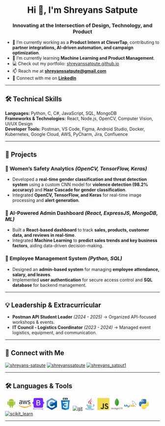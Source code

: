 <h1 align="center">Hi 👋, I'm Shreyans Satpute</h1>
<h3 align="center">Innovating at the Intersection of Design, Technology, and Product</h3>


- 🔭 I’m currently working as a **Product Intern at CleverTap**, contributing to **partner integrations, AI-driven automation, and campaign optimization**.  
- 🌱 I’m currently learning **Machine Learning and Product Management**.  
- 💻 Check out my portfolio: [shreyanssatpute.github.io](https://shreyanssatpute.github.io/Task1-Portfolio/)  
- 📫 Reach me at **shreyanssatpute@gmail.com**  
- 📄 Connect with me on **[LinkedIn](https://www.linkedin.com/in/shreyans-satpute-739b16246/)**  

---

## 🛠️ Technical Skills  

**Languages:** Python, C, C#, JavaScript, SQL, MongoDB  
**Frameworks & Technologies:** React, Node.js, OpenCV, Computer Vision, UI/UX Design  
**Developer Tools:** Postman, VS Code, Figma, Android Studio, Docker, Kubernetes, Google Cloud, AWS, PyCharm, Jira, Confluence  

---

## 🚀 Projects  

### 🔹 **Women’s Safety Analytics** *(OpenCV, TensorFlow, Keras)*  
- Developed a **real-time gender classification and threat detection system** using a custom CNN model for **violence detection (98.2% accuracy)** and **Haar Cascade for gender classification**.  
- Integrated **OpenCV, TensorFlow, and Keras** for real-time image processing and **alert generation**.  

### 🔹 **AI-Powered Admin Dashboard** *(React, ExpressJS, MongoDB, ML)*  
- Built a **React-based dashboard** to track **sales, products, customer data, and reviews in real-time**.  
- Integrated **Machine Learning** to **predict sales trends and key business factors**, aiding data-driven decision-making.  

### 🔹 **Employee Management System** *(Python, SQL)*  
- Designed an **admin-based system** for managing **employee attendance, salary, and leaves**.  
- Implemented **user authentication** for secure access control and **SQL database** for backend management.  

---

## 💡 Leadership & Extracurricular  

- **Postman API Student Leader** *(2024 - 2025)* → Organized API-focused workshops & events.  
- **IT Council - Logistics Coordinator** *(2023 - 2024)* → Managed event logistics, equipment, and communication.  

---

## 🔗 Connect with Me  

<p align="left">
<a href="https://www.linkedin.com/in/shreyans-satpute-739b16246" target="blank"><img align="center" src="https://raw.githubusercontent.com/rahuldkjain/github-profile-readme-generator/master/src/images/icons/Social/linked-in-alt.svg" alt="shreyans-satpute" height="30" width="40" /></a>
<a href="https://github.com/shreyanssatpute" target="blank"><img align="center" src="https://raw.githubusercontent.com/rahuldkjain/github-profile-readme-generator/master/src/images/icons/Social/github.svg" alt="shreyanssatpute" height="30" width="40" /></a>
<a href="https://www.hackerrank.com/shreyans_satput1" target="blank"><img align="center" src="https://raw.githubusercontent.com/rahuldkjain/github-profile-readme-generator/master/src/images/icons/Social/hackerrank.svg" alt="shreyans_satput1" height="30" width="40" /></a>
</p>

---

## 🛠️ Languages & Tools  

<p align="left">
  <a href="https://developer.android.com" target="_blank"><img src="https://raw.githubusercontent.com/devicons/devicon/master/icons/android/android-original-wordmark.svg" alt="android" width="40" height="40"/></a>
  <a href="https://aws.amazon.com" target="_blank"><img src="https://raw.githubusercontent.com/devicons/devicon/master/icons/amazonwebservices/amazonwebservices-original-wordmark.svg" alt="aws" width="40" height="40"/></a>
  <a href="https://getbootstrap.com" target="_blank"><img src="https://raw.githubusercontent.com/devicons/devicon/master/icons/bootstrap/bootstrap-plain-wordmark.svg" alt="bootstrap" width="40" height="40"/></a>
  <a href="https://www.cprogramming.com/" target="_blank"><img src="https://raw.githubusercontent.com/devicons/devicon/master/icons/c/c-original.svg" alt="c" width="40" height="40"/></a>
  <a href="https://www.w3schools.com/css/" target="_blank"><img src="https://raw.githubusercontent.com/devicons/devicon/master/icons/css3/css3-original-wordmark.svg" alt="css3" width="40" height="40"/></a>
  <a href="https://git-scm.com/" target="_blank"><img src="https://www.vectorlogo.zone/logos/git-scm/git-scm-icon.svg" alt="git" width="40" height="40"/></a>
  <a href="https://www.java.com" target="_blank"><img src="https://raw.githubusercontent.com/devicons/devicon/master/icons/java/java-original.svg" alt="java" width="40" height="40"/></a>
  <a href="https://developer.mozilla.org/en-US/docs/Web/JavaScript" target="_blank"><img src="https://raw.githubusercontent.com/devicons/devicon/master/icons/javascript/javascript-original.svg" alt="javascript" width="40" height="40"/></a>
  <a href="https://www.mongodb.com/" target="_blank"><img src="https://raw.githubusercontent.com/devicons/devicon/master/icons/mongodb/mongodb-original-wordmark.svg" alt="mongodb" width="40" height="40"/></a>
  <a href="https://www.mysql.com/" target="_blank"><img src="https://raw.githubusercontent.com/devicons/devicon/master/icons/mysql/mysql-original-wordmark.svg" alt="mysql" width="40" height="40"/></a>
  <a href="https://www.python.org" target="_blank"><img src="https://raw.githubusercontent.com/devicons/devicon/master/icons/python/python-original.svg" alt="python" width="40" height="40"/></a>
  <a href="https://scikit-learn.org/" target="_blank"><img src="https://upload.wikimedia.org/wikipedia/commons/0/05/Scikit_learn_logo_small.svg" alt="scikit_learn" width="40" height="40"/></a>
</p>

---


